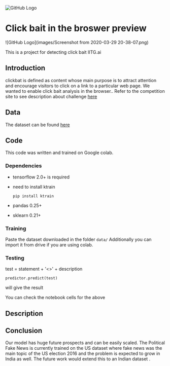 ![GitHub Logo](/images/download.jpg)

# Click bait in the broswer preview
![GitHub Logo](images/Screenshot from 2020-03-29 20-38-07.png)

This is a project for detecting click bait IITG.ai
## Introduction

clickbat is defined as content whose main purpose is to attract attention and encourage visitors to click on a link to a particular web page.
We wanted to enable click bait analysis in the browser.. Refer to the competition site to see description about challenge [here](https://www.clickbait-challenge.org/)

## Data

The dataset can be found [here](https://drive.google.com/drive/folders/1YESJbDd6eN2iexOWB-D2VlRKRYRQQa7T?usp=sharing)

## Code

This code was written and trained on Google colab.

### Dependencies
* tensorflow 2.0+ is required
* need to install ktrain 

   `pip install ktrain` 
* pandas 0.25+
* sklearn 0.21+

### Training
Paste the dataset downloaded in the folder
`data/`
Additionally you can import it from drive if you are using colab. 


### Testing 
 test = statement + '<>' + description  
 
 `predictor.predict(test)` 
 
 will give the result 
 
 You can check the notebook cells for the above
  



## Description 


## Conclusion

Our model has huge future prospects and can be
easily scaled. The Political Fake News is currently
trained on the US dataset where fake news was the
main topic of the US election 2016 and the problem is
expected to grow in India as well. The future work
would extend this to an Indian dataset .
